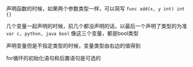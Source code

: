 声明函数的时候，如果两个参数类型一样，可以简写
`func add(x, y int) int {}`

几个变量一起声明的时候，前几个都没声明的话，以最后一个声明了类型的为准
`var c, python, java bool`
像这三个变量，都是bool类型

声明变量但是不指定类型的时候，变量类型由右边的值得到

for循环的初始化语句和后置语句是可选的